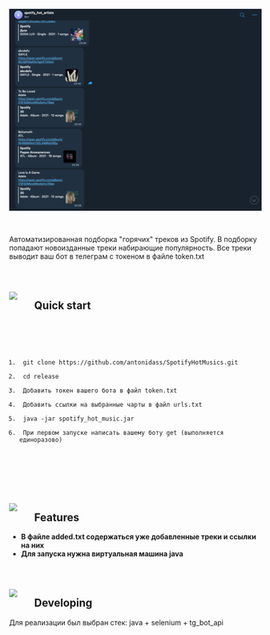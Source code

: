 <p align="center"><img src="preview/preview_pic.png" width="1000px" /></p>
<br />

Автоматизированная подборка "горячих" треков из Spotify. В подборку попадают новоизданные треки набирающие популярность. Все треки выводит ваш бот в телеграм с токеном в файле token.txt

<br /><br />

<img align="left" src="https://user-images.githubusercontent.com/65415371/124739629-f43cde80-df11-11eb-9033-c5d1d7194f03.png" width="50px" />

## Quick start
<br />
<br />


<code>
<ol>
<li> git clone https://github.com/antonidass/SpotifyHotMusics.git  </li>
<li> cd release </li>
<li> Добавить токен вашего бота в файл token.txt  </li>
<li> Добавить ссылки на выбранные чарты в файл urls.txt </li>
<li> java -jar spotify_hot_music.jar </li>
<li> При первом запуске написать вашему боту get (выполняется единоразово) </li>

</ol>
</code>


<br /><br />

<img align="left" src="https://user-images.githubusercontent.com/65415371/124739888-2cdcb800-df12-11eb-8952-5be64764a7aa.png" width="50px" />

## Features
- **В файле added.txt содержаться уже добавленные треки и ссылки на них** 
- **Для запуска нужна виртуальная машина java**

<br /><br />


<img align="left" src="https://user-images.githubusercontent.com/65415371/124740780-04a18900-df13-11eb-8a53-ad66e031b55f.png" width="50px" />

## Developing

Для реализации был выбран стек: java + selenium + tg_bot_api

<br /><br />
